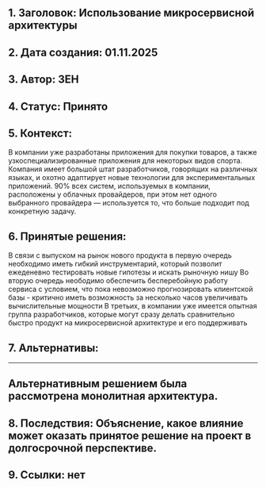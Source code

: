## 1. Заголовок: Использование микросервисной архитектуры 
## 2. Дата создания: 01.11.2025
## 3. Автор: ЗЕН
## 4. Статус: Принято
## 5. Контекст: 
В компании уже разработаны приложения для покупки товаров, а также узкоспециализированные приложения для некоторых видов спорта. Компания имеет большой штат разработчиков, говорящих на различных языках, и охотно адаптирует новые технологии для экспериментальных приложений. 90% всех систем, используемых в компании, расположены у облачных провайдеров, при этом нет одного выбранного провайдера — используется то, что больше подходит под конкретную задачу. 

## 6. Принятые решения: 
В связи с выпуском на рынок нового продукта в первую очередь необходимо иметь гибкий инструментарий, который позволит ежеденевно тестировать новые гипотезы и искать рыночную нишу
Во вторую очередь неободимо обеспечить бесперебойную работу сервиса с условием, что пока невозможно прогнозировать клиентской базы - критично иметь возможность за несколько часов увеличивать вычислительные мощности
В третьих, в компании уже имеется опытная группа разработчиков, которые могут сразу делать сравнительно быстро продукт на микросервисной архитектуре и его поддерживать
## 7. Альтернативы: 
---
Альтернативным решением была рассмотрена монолитная архитектура.  
---
## 8. Последствия: Объяснение, какое влияние может оказать принятое решение на проект в долгосрочной перспективе.


## 9. Ссылки: нет


